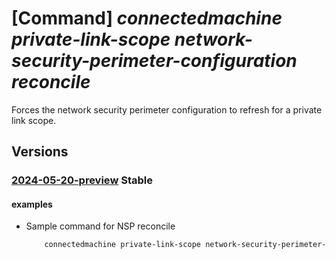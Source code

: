# [Command] _connectedmachine private-link-scope network-security-perimeter-configuration reconcile_

Forces the network security perimeter configuration to refresh for a private link scope.

## Versions

### [2024-05-20-preview](/Resources/mgmt-plane/L3N1YnNjcmlwdGlvbnMve30vcmVzb3VyY2Vncm91cHMve30vcHJvdmlkZXJzL21pY3Jvc29mdC5oeWJyaWRjb21wdXRlL3ByaXZhdGVsaW5rc2NvcGVzL3t9L25ldHdvcmtzZWN1cml0eXBlcmltZXRlcmNvbmZpZ3VyYXRpb25zL3t9L3JlY29uY2lsZQ==/2024-05-20-preview.xml) **Stable**

<!-- mgmt-plane /subscriptions/{}/resourcegroups/{}/providers/microsoft.hybridcompute/privatelinkscopes/{}/networksecurityperimeterconfigurations/{}/reconcile 2024-05-20-preview -->

#### examples

- Sample command for NSP reconcile
    ```bash
        connectedmachine private-link-scope network-security-perimeter-configuration reconcile --resource-group myResourceGroup --scope-name myPrivateLinkScope --perimeter-name aaaaaaaa-bbbb-cccc-dddd-eeeeeeeeeeee.myAssociation
    ```
